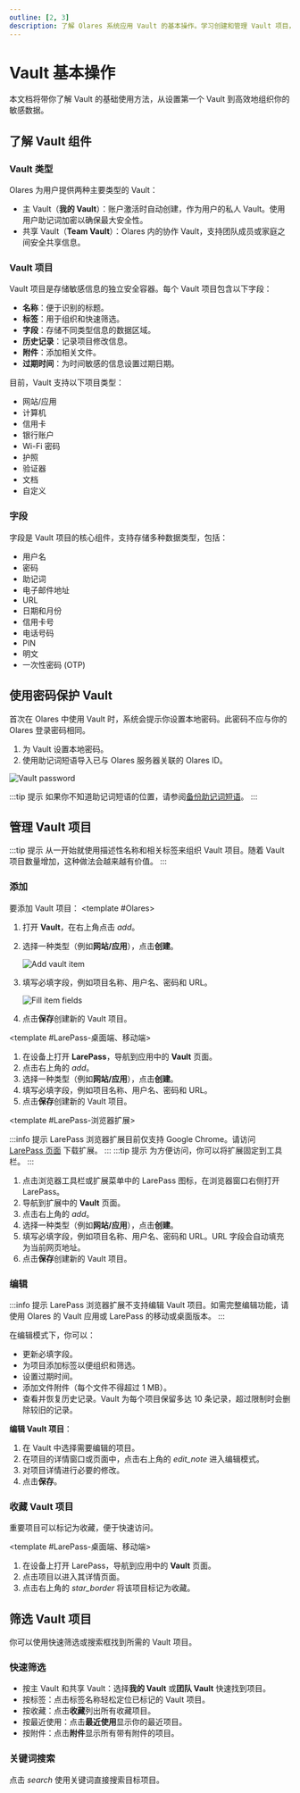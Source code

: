 ```yaml
---
outline: [2, 3]
description: 了解 Olares 系统应用 Vault 的基本操作。学习创建和管理 Vault 项目，使用标签组织内容，通过快速筛选功能高效管理敏感数据。
---
```


# Vault 基本操作

本文档将带你了解 Vault 的基础使用方法，从设置第一个 Vault 到高效地组织你的敏感数据。

## 了解 Vault 组件

### Vault 类型

Olares 为用户提供两种主要类型的 Vault：

* 主 Vault（**我的 Vault**）：账户激活时自动创建，作为用户的私人 Vault。使用用户助记词加密以确保最大安全性。
* 共享 Vault（**Team Vault**）：Olares 内的协作 Vault，支持团队成员或家庭之间安全共享信息。

### Vault 项目

Vault 项目是存储敏感信息的独立安全容器。每个 Vault 项目包含以下字段：

* **名称**：便于识别的标题。
* **标签**：用于组织和快速筛选。
* **字段**：存储不同类型信息的数据区域。
* **历史记录**：记录项目修改信息。
* **附件**：添加相关文件。
* **过期时间**：为时间敏感的信息设置过期日期。

目前，Vault 支持以下项目类型：
- 网站/应用
- 计算机
- 信用卡
- 银行账户
- Wi-Fi 密码
- 护照
- 验证器
- 文档
- 自定义

### 字段

字段是 Vault 项目的核心组件，支持存储多种数据类型，包括：

* 用户名
* 密码
* 助记词
* 电子邮件地址
* URL
* 日期和月份
* 信用卡号
* 电话号码
* PIN
* 明文
* 一次性密码 (OTP)

## 使用密码保护 Vault

首次在 Olares 中使用 Vault 时，系统会提示你设置本地密码。此密码不应与你的 Olares 登录密码相同。

1. 为 Vault 设置本地密码。
2. 使用助记词短语导入已与 Olares 服务器关联的 Olares ID。

![Vault password](/images/manual/tasks/vault-local-password.png)

:::tip 提示
如果你不知道助记词短语的位置，请参阅[备份助记词短语](../get-started/back-up-mnemonics)。
:::

## 管理 Vault 项目

:::tip 提示
从一开始就使用描述性名称和相关标签来组织 Vault 项目。随着 Vault 项目数量增加，这种做法会越来越有价值。
:::

### 添加

要添加 Vault 项目：
<tabs>
<template #Olares>

1. 打开 **Vault**，在右上角点击 <i class="material-symbols-outlined">add</i>。
2. 选择一种类型（例如**网站/应用**），点击**创建**。

   ![Add vault item](/images/manual/tasks/add-vault-item.png#bordered)

3. 填写必填字段，例如项目名称、用户名、密码和 URL。

   ![Fill item fields](/images/manual/tasks/fill-item-fields.png#bordered)

4. 点击**保存**创建新的 Vault 项目。

</template>

<template #LarePass-桌面端、移动端>

1. 在设备上打开 **LarePass**，导航到应用中的 **Vault** 页面。
2. 点击右上角的 <i class="material-symbols-outlined">add</i>。
3. 选择一种类型（例如**网站/应用**），点击**创建**。
4. 填写必填字段，例如项目名称、用户名、密码和 URL。
5. 点击**保存**创建新的 Vault 项目。

</template>

<template #LarePass-浏览器扩展>

:::info 提示
LarePass 浏览器扩展目前仅支持 Google Chrome。请访问 [LarePass 页面](https://www.olares.xyz/larepass) 下载扩展。
:::
:::tip 提示
为方便访问，你可以将扩展固定到工具栏。
:::

1. 点击浏览器工具栏或扩展菜单中的 LarePass 图标，在浏览器窗口右侧打开 LarePass。
2. 导航到扩展中的 **Vault** 页面。
3. 点击右上角的 <i class="material-symbols-outlined">add</i>。
4. 选择一种类型（例如**网站/应用**），点击**创建**。
5. 填写必填字段，例如项目名称、用户名、密码和 URL。URL 字段会自动填充为当前网页地址。
6. 点击**保存**创建新的 Vault 项目。

</template>
</tabs>

### 编辑

:::info 提示
LarePass 浏览器扩展不支持编辑 Vault 项目。如需完整编辑功能，请使用 Olares 的 Vault 应用或 LarePass 的移动或桌面版本。
:::

在编辑模式下，你可以：
- 更新必填字段。
- 为项目添加标签以便组织和筛选。
- 设置过期时间。
- 添加文件附件（每个文件不得超过 1 MB）。
- 查看并恢复历史记录。Vault 为每个项目保留多达 10 条记录，超过限制时会删除较旧的记录。

**编辑 Vault 项目**：

1. 在 Vault 中选择需要编辑的项目。
2. 在项目的详情窗口或页面中，点击右上角的 <i class="material-symbols-outlined">edit_note</i> 进入编辑模式。
3. 对项目详情进行必要的修改。
4. 点击**保存**。

### 收藏 Vault 项目

重要项目可以标记为收藏，便于快速访问。

<tabs>
<template #Olares>

1. 在 Vault 中，点击项目，右侧打开其详情窗口。
2. 点击右上角的 <i class="material-symbols-outlined">star_border</i> 将该项目标记为收藏。

</template>

<template #LarePass-桌面端、移动端>

1. 在设备上打开 LarePass，导航到应用中的 **Vault** 页面。
2. 点击项目以进入其详情页面。
3. 点击右上角的 <i class="material-symbols-outlined">star_border</i> 将该项目标记为收藏。

</template>
</tabs>

## 筛选 Vault 项目

你可以使用快速筛选或搜索框找到所需的 Vault 项目。

### 快速筛选

* 按主 Vault 和共享 Vault：选择**我的 Vault** 或**团队 Vault** 快速找到项目。
* 按标签：点击标签名称轻松定位已标记的 Vault 项目。
* 按收藏：点击**收藏**列出所有收藏项目。
* 按最近使用：点击**最近使用**显示你的最近项目。
* 按附件：点击**附件**显示所有带有附件的项目。

### 关键词搜索

点击 <i class="material-symbols-outlined">search</i> 使用关键词直接搜索目标项目。